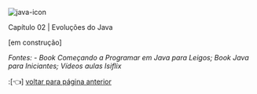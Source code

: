 ![java-icon](https://user-images.githubusercontent.com/40298927/174925141-07490c3f-d64f-4db3-b6b5-e32329127264.png)  

Capítulo 02 | Evoluções do Java

[em construção]

_Fontes: - Book Começando a Programar em Java para Leigos; Book Java para Iniciantes; Vídeos aulas Isiflix_

:[👈] <a href="https://github.com/agathapaiiva/blog-java/blob/0e736414432447d6e26f0ab5a69d34dc20f478a5/README.md"> voltar para página anterior </a>
